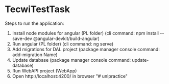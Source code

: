 # TecwiTestTask
Steps to run the application:
1. Install node modules for angular (PL folder) (cli command: npm install --save-dev @angular-devkit/build-angular)
2. Run angular (PL folder) (cli command: ng serve)
3. Add migrations for DAL project (package manager console command: add-migration Name)
4. Update database (package manager console command: update-database)
5. Run WebAPI project (WebApp)
6. Open http://localhost:4200/ in browser
"# unipractice" 
